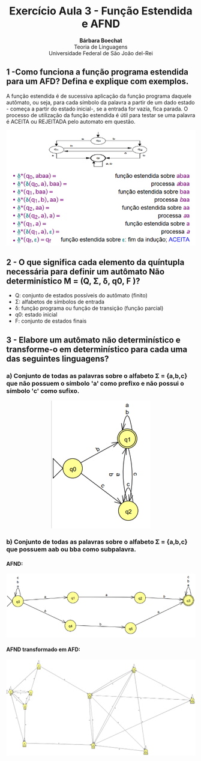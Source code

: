 <h1 style="text-align:center">Exercício Aula 3 - Função Estendida e AFND</h1>
<p style="text-align:center">
<span style="font-weight: bold">Bárbara Boechat</span><br>
Teoria de Linguagens <br> Universidade Federal de São João del-Rei<br>
</p>

## 1 -Como funciona a função programa estendida para um AFD? Defina e explique com exemplos.

A função estendida é de sucessiva aplicação da função programa daquele autômato, ou seja, para cada símbolo da palavra a partir de um dado estado - começa a partir do estado inicial-, se a entrada for vazia, fica parada. O processo de utilização da função estendida é útil para testar se uma palavra é ACEITA ou REJEITADA pelo automato em questão. 

<div style="text-align:center"><img src="../exercicios/func_est.png"/></div>

## 2 -  O que significa cada elemento da quíntupla necessária para definir um autômato Não determinístico  M = (Q, Σ, δ, q0, F )?

- Q: conjunto de estados possíveis do autômato (finito)
- Σ: alfabetos de símbolos de entrada
- δ: função programa ou função de transição (função parcial)
- q0: estado inicial
- F: conjunto de estados finais

## 3 - Elabore um autômato não determinístico e transforme-o em determinístico para cada uma das seguintes linguagens?

### a) Conjunto de todas as palavras sobre o alfabeto Σ = {a,b,c} que não possuem o símbolo 'a' como prefixo e não possui o símbolo 'c' como sufixo.

<div style="text-align:center"><img src="../exercicios/aut_finito/3a.png"/></div>


### b) Conjunto de todas as palavras sobre o alfabeto Σ = {a,b,c} que possuem aab ou bba como subpalavra.

#### AFND:
<div style="text-align:center"><img src="../exercicios/aut_finito/3b.png"/></div>

#### AFND transformado em AFD:
<div style="text-align:center"><img src="../exercicios/aut_finito/3b_dfa.png"/></div>